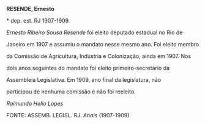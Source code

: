 **RESENDE, Ernesto**



\* dep. est. RJ 1907-1909.



*Ernesto Ribeiro Sousa Resende* foi eleito deputado estadual no Rio de

Janeiro em 1907 e assumiu o mandato nesse mesmo ano. Foi eleito membro

da Comissão de Agricultura, Indústria e Colonização, ainda em 1907. Nos

dois anos seguintes do mandato foi eleito primeiro-secretário da

Assembleia Legislativa. Em 1909, ano final da legislatura, não

participou de nenhuma comissão e não foi reeleito.



*Raimundo Helio Lopes*



FONTE: ASSEMB. LEGISL. RJ. *Anais* (1907-1909).

